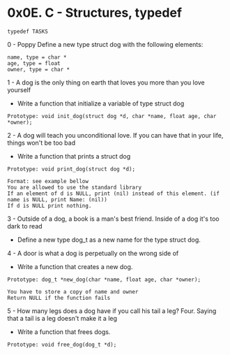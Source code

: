 # 0x0E. C - Structures, typedef

```
typedef TASKS
```

0 - Poppy Define a new type struct dog with the following elements:

```
name, type = char *
age, type = float
owner, type = char *
```

1 - A dog is the only thing on earth that loves you more than you love yourself

- Write a function that initialize a variable of type struct dog

`Prototype: void init_dog(struct dog *d, char *name, float age, char *owner);`

2 - A dog will teach you unconditional love. If you can have that in your life, things won't be too bad

- Write a function that prints a struct dog

`Prototype: void print_dog(struct dog *d);`

```
Format: see example bellow
You are allowed to use the standard library
If an element of d is NULL, print (nil) instead of this element. (if name is NULL, print Name: (nil))
If d is NULL print nothing.
```

3 - Outside of a dog, a book is a man's best friend. Inside of a dog it's too dark to read

- Define a new type dog_t as a new name for the type struct dog.

4 - A door is what a dog is perpetually on the wrong side of

- Write a function that creates a new dog.

`Prototype: dog_t *new_dog(char *name, float age, char *owner);`

```
You have to store a copy of name and owner
Return NULL if the function fails
```

5 - How many legs does a dog have if you call his tail a leg? Four. Saying that a tail is a leg doesn't make it a leg

- Write a function that frees dogs.

`Prototype: void free_dog(dog_t *d);`

